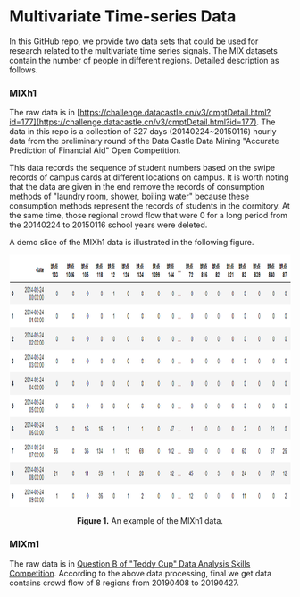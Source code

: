 # Multivariate Time-series Data
In this GitHub repo, we provide two data sets that could be used for research related to the multivariate time series signals. The MIX datasets contain the number of people in different regions. Detailed description as follows.

### MIXh1
The raw data is in [https://challenge.datacastle.cn/v3/cmptDetail.html?id=177](https://challenge.datacastle.cn/v3/cmptDetail.html?id=177). The data in this repo is a collection of  327 days (20140224~20150116) hourly data from the preliminary round of the Data Castle Data Mining "Accurate Prediction of Financial Aid" Open Competition. 

This data records the sequence of student numbers based on the swipe records of campus cards at different locations on campus. It is worth noting that the data are given in the end remove the records of consumption methods of "laundry room, shower, boiling water" because these consumption methods represent the records of students in the dormitory. At the same time, those regional crowd flow that were 0 for a long period from the 20140224 to 20150116 school years were deleted.

 A demo slice of the MIXh1 data is illustrated in the following figure.
<p align="center">
<img src="./img/example_data.png" height = "450" alt="" align=center />
<br><br>
<b>Figure 1.</b> An example of the MIXh1 data.
</p>


### MIXm1
The raw data is in [Question B of "Teddy Cup" Data Analysis Skills Competition](https://www.tipdm.org:10010/#/competition/1352509890509332480/question). According to the above data processing, final we get data contains crowd flow of 8 regions from 20190408 to 20190427.
